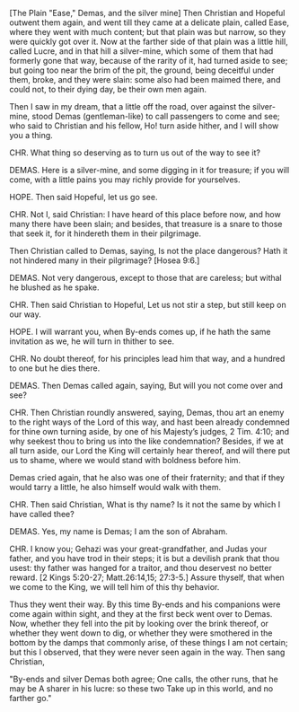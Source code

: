 [The Plain "Ease," Demas, and the silver mine]
Then Christian and Hopeful outwent them again, and went till they came at a delicate plain, called Ease, where they went with much content; but that plain was but narrow, so they were quickly got over it. Now at the farther side of that plain was a little hill, called Lucre, and in that hill a silver-mine, which some of them that had formerly gone that way, because of the rarity of it, had turned aside to see; but going too near the brim of the pit, the ground, being deceitful under them, broke, and they were slain: some also had been maimed there, and could not, to their dying day, be their own men again.

Then I saw in my dream, that a little off the road, over against the silver-mine, stood Demas (gentleman-like) to call passengers to come and see; who said to Christian and his fellow, Ho! turn aside hither, and I will show you a thing.

CHR. What thing so deserving as to turn us out of the way to see it?

DEMAS. Here is a silver-mine, and some digging in it for treasure; if you will come, with a little pains you may richly provide for yourselves.

HOPE. Then said Hopeful, let us go see.

CHR. Not I, said Christian: I have heard of this place before now, and how many there have been slain; and besides, that treasure is a snare to those that seek it, for it hindereth them in their pilgrimage.

Then Christian called to Demas, saying, Is not the place dangerous? Hath it not hindered many in their pilgrimage? [Hosea 9:6.]

DEMAS. Not very dangerous, except to those that are careless; but withal he blushed as he spake.

CHR. Then said Christian to Hopeful, Let us not stir a step, but still keep on our way.

HOPE. I will warrant you, when By-ends comes up, if he hath the same invitation as we, he will turn in thither to see.

CHR. No doubt thereof, for his principles lead him that way, and a hundred to one but he dies there.

DEMAS. Then Demas called again, saying, But will you not come over and see?

CHR. Then Christian roundly answered, saying, Demas, thou art an enemy to the right ways of the Lord of this way, and hast been already condemned for thine own turning aside, by one of his Majesty’s judges, 2 Tim. 4:10; and why seekest thou to bring us into the like condemnation? Besides, if we at all turn aside, our Lord the King will certainly hear thereof, and will there put us to shame, where we would stand with boldness before him.

Demas cried again, that he also was one of their fraternity; and that if they would tarry a little, he also himself would walk with them.

CHR. Then said Christian, What is thy name? Is it not the same by which I have called thee?

DEMAS. Yes, my name is Demas; I am the son of Abraham.

CHR. I know you; Gehazi was your great-grandfather, and Judas your father, and you have trod in their steps; it is but a devilish prank that thou usest: thy father was hanged for a traitor, and thou deservest no better reward. [2 Kings 5:20-27; Matt.26:14,15; 27:3-5.] Assure thyself, that when we come to the King, we will tell him of this thy behavior.

Thus they went their way. By this time By-ends and his companions were come again within sight, and they at the first beck went over to Demas. Now, whether they fell into the pit by looking over the brink thereof, or whether they went down to dig, or whether they were smothered in the bottom by the damps that commonly arise, of these things I am not certain; but this I observed, that they were never seen again in the way. Then sang Christian,

"By-ends and silver Demas both agree;
One calls, the other runs, that he may be
A sharer in his lucre: so these two
Take up in this world, and no farther go."
